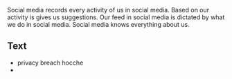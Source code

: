 Social media records every activity of us in social media. Based on our activity is gives us suggestions. Our feed in social media is dictated by what we do in social media. Social media knows everything about us.

## Text
- privacy breach hocche
- 